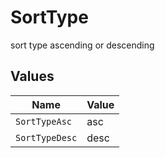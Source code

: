 # SortType

sort type ascending or descending


## Values

| Name           | Value          |
| -------------- | -------------- |
| `SortTypeAsc`  | asc            |
| `SortTypeDesc` | desc           |